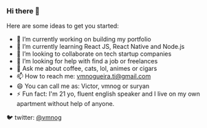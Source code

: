 ### Hi there 👋

Here are some ideas to get you started:

- 🔭 I’m currently working on building my portfolio
- 🌱 I’m currently learning React JS, React Native and Node.js
- 👯 I’m looking to collaborate on tech startup companies 
- 🤔 I’m looking for help with find a job or freelances
- 💬 Ask me about coffee, cats, lol, animes or cigars
- 📫 How to reach me: vmnogueira.ti@gmail.com
- 😄 You can call me as: Victor, vmnog or suryan
- ⚡ Fun fact: I'm 21 yo, fluent english speaker and I live on my own apartment without help of anyone.

:bird: twitter: <a href="https://twitter.com/vmnogg">@vmnog</a>
